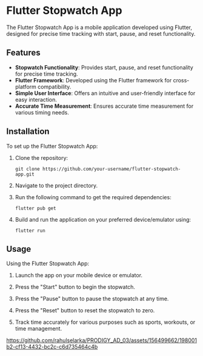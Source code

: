 # Flutter Stopwatch App

The Flutter Stopwatch App is a mobile application developed using Flutter, designed for precise time tracking with start, pause, and reset functionality.

## Features

- **Stopwatch Functionality**: Provides start, pause, and reset functionality for precise time tracking.
- **Flutter Framework**: Developed using the Flutter framework for cross-platform compatibility.
- **Simple User Interface**: Offers an intuitive and user-friendly interface for easy interaction.
- **Accurate Time Measurement**: Ensures accurate time measurement for various timing needs.

## Installation

To set up the Flutter Stopwatch App:

1. Clone the repository:

   ```
   git clone https://github.com/your-username/flutter-stopwatch-app.git
   ```

2. Navigate to the project directory.

3. Run the following command to get the required dependencies:

   ```
   flutter pub get
   ```

4. Build and run the application on your preferred device/emulator using:

   ```
   flutter run
   ```

## Usage

Using the Flutter Stopwatch App:

1. Launch the app on your mobile device or emulator.

2. Press the "Start" button to begin the stopwatch.

3. Press the "Pause" button to pause the stopwatch at any time.

4. Press the "Reset" button to reset the stopwatch to zero.

5. Track time accurately for various purposes such as sports, workouts, or time management.


https://github.com/rahulselarka/PRODIGY_AD_03/assets/156499662/198001b2-cf13-4432-bc2c-c6d735464c4b

